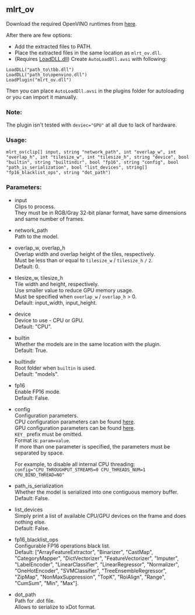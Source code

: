 ## mlrt_ov

Download the required OpenVINO runtimes from [here](https://github.com/Asd-g/avs-mlrt/blob/main/2022.3.7z).

After there are few options:
- Add the extracted files to PATH.
- Place the extracted files in the same location as `mlrt_ov.dll`.
- (Requires [LoadDLL.dll](https://forum.doom9.org/showthread.php?t=173259)) Create `AutoLoadDll.avsi` with following:
```
LoadDLL("path_to\tbb.dll")
LoadDLL("path_to\openvino.dll")
LoadPlugin("mlrt_ov.dll")
```
Then you can place `AutoLoadDll.avsi` in the plugins folder for autoloading or you can import it manually.

### Note:

The plugin isn't tested with `deviec="GPU"` at all due to lack of hardware.

### Usage:

```
mlrt_ov(clip[] input, string "network_path", int "overlap_w", int "overlap_h", int "tilesize_w", int "tilesize_h", string "device", bool "builtin", string "builtindir", bool "fp16", string "config", bool "path_is_serialization", bool "list_devices", string[] "fp16_blacklist_ops", string "dot_path")
```

### Parameters:

- input\
    Clips to process.\
    They must be in RGB/Gray 32-bit planar format, have same dimensions and same number of frames.

- network_path\
    Path to the model.

- overlap_w, overlap_h\
    Overlap width and overlap height of the tiles, respectively.\
    Must be less than or equal to `tilesize_w` / `tilesize_h` `/` `2`.\
    Default: 0.

- tilesize_w, tilesize_h\
    Tile width and height, respectively.\
    Use smaller value to reduce GPU memory usage.\
    Must be specified when `overlap_w` / `overlap_h` > 0.\
    Default: input_width, input_height.

- device\
    Device to use - CPU or GPU.\
    Default: "CPU".

- builtin\
    Whether the models are in the same location with the plugin.\
    Default: True.

- builtindir\
    Root folder when `builtin` is used.\
    Default: "models".

- fp16\
    Enable FP16 mode.\
    Default: False.

- config\
    Configuration parameters.\
    CPU configuration parameters can be found [here](https://docs.openvino.ai/2021.4/openvino_docs_IE_DG_supported_plugins_CPU.html#supported-configuration-parameters).\
    GPU configuration parameters can be found [here](https://docs.openvino.ai/2021.4/openvino_docs_IE_DG_supported_plugins_GPU.html#supported-configuration-parameters).\
    `KEY_` prefix must be omitted.\
    Format is: `param=value`.\
    If more than one parameter is specified, the parameters must be separated by space.

    For example, to disable all internal CPU threading: `config="CPU_THROUGHPUT_STREAMS=0 CPU_THREADS_NUM=1 CPU_BIND_THREAD=NO"`

- path_is_serialization\
    Whether the model is serialized into one contiguous memory buffer.\
    Default: False.

- list_devices\
    Simply print a list of available CPU/GPU devices on the frame and does nothing else.\
    Default: False.

- fp16_blacklist_ops\
    Configurable FP16 operations black list.\
    Default: ["ArrayFeatureExtractor", "Binarizer", "CastMap", "CategoryMapper", "DictVectorizer", "FeatureVectorizer", "Imputer", "LabelEncoder", "LinearClassifier", "LinearRegressor", "Normalizer", "OneHotEncoder", "SVMClassifier", "TreeEnsembleRegressor", "ZipMap", "NonMaxSuppression", "TopK", "RoiAlign", "Range", "CumSum", "Min", "Max"].

- dot_path\
    Path for .dot file.\
    Allows to serialize to xDot format.

